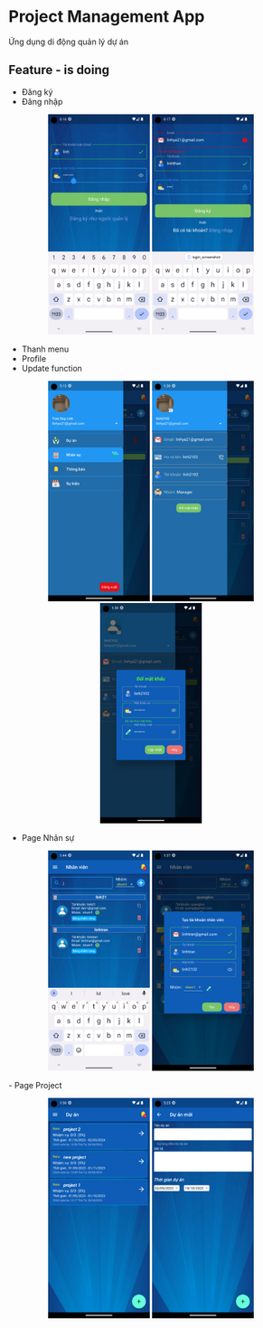 # Project Management App

Ứng dụng di động quản lý dự án

## Feature - is doing
- Đăng ký
- Đăng nhập
<p align="center">
  <img width="180" height="390" src="https://github.com/tranlinh19021320/project_management/blob/main/app_screenshot/login_screenshot.png" alt="Login">
  <img width="180" height="390" src="https://github.com/tranlinh19021320/project_management/blob/main/app_screenshot/signup_screenshot.png" alt="Singup">
</p>

- Thanh menu
- Profile
- Update function

<p align="center">
  <img width="180" height="390" src="https://github.com/tranlinh19021320/project_management/blob/main/app_screenshot/slide_bar.png" alt="Slide Bar">
  <img width="180" height="390" src="https://github.com/tranlinh19021320/project_management/blob/main/app_screenshot/profile.png" alt="User Profile">
  <img width="180" height="390" src="https://github.com/tranlinh19021320/project_management/blob/main/app_screenshot/reset_password.png" alt="Reset Password Dialog">
</p>

- Page Nhân sự
<p align = "center">
  <img width="180" height="390" src="https://github.com/tranlinh19021320/project_management/blob/main/app_screenshot/personal.png" alt="Search Going">
  <img width="180" height="390" src="https://github.com/tranlinh19021320/project_management/blob/main/app_screenshot/create_staff.png" alt="Create Staff">
</p>
- Page Project
<p align = "center">
  <img width="180" height="390" src="https://github.com/tranlinh19021320/project_management/blob/main/app_screenshot/projects.png" alt="Projects">
  <img width="180" height="390" src="https://github.com/tranlinh19021320/project_management/blob/main/app_screenshot/create_project.png" alt="Create Project">
</p>



